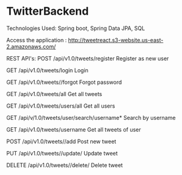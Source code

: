 # TwitterBackend
Technologies Used: Spring boot, Spring Data JPA, SQL

Access the application : http://tweetreact.s3-website.us-east-2.amazonaws.com/

REST API's:
POST /api/v1.0/tweets/register Register as new user

GET /api/v1.0/tweets/login Login

GET /api/v1.0/tweets//forgot Forgot password

GET /api/v1.0/tweets/all Get all tweets

GET /api/v1.0/tweets/users/all Get all users

GET /api/v/1.0/tweets/user/search/username* Search by username

GET /api/v1.0/tweets/username Get all tweets of user

POST /api/v1.0/tweets//add Post new tweet

PUT /api/v1.0/tweets//update/ Update tweet

DELETE /api/v1.0/tweets//delete/ Delete tweet
